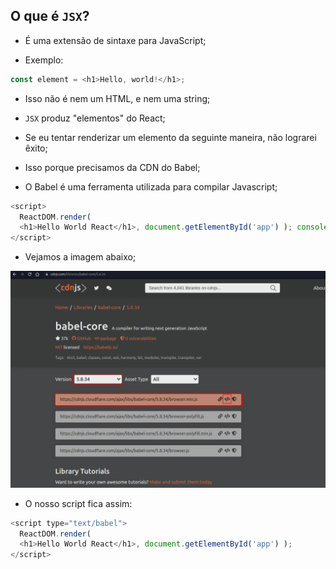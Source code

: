 ## O que é `JSX`?

- É uma extensão de sintaxe para JavaScript;

- Exemplo:

```javascript
const element = <h1>Hello, world!</h1>;
```

- Isso não é nem um HTML, e nem uma string;

- `JSX` produz "elementos" do React;

- Se eu tentar renderizar um elemento da seguinte maneira, não lograrei êxito;

- Isso porque precisamos da CDN do Babel;

- O Babel é uma ferramenta utilizada para compilar Javascript;

```javascript
<script>
  ReactDOM.render(
  <h1>Hello World React</h1>, document.getElementById('app') ); console.log(h1);
</script>
```

- Vejamos a imagem abaixo;

![elementos aninhados](./images/cdn-babel.png)

- O nosso script fica assim:

```javascript
<script type="text/babel">
  ReactDOM.render(
  <h1>Hello World React</h1>, document.getElementById('app') );
</script>
```

